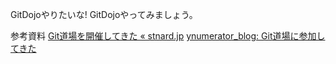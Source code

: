 GitDojoやりたいな!
GitDojoやってみましょう。

参考資料
[Git道場を開催してきた &laquo; stnard.jp](http://stnard.jp/2012/04/23/586/)
[ynumerator_blog: Git道場に参加してきた](http://ynumerator.blogspot.jp/2012/04/git.html)
